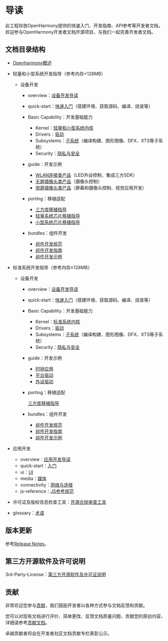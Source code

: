 # 导读<a name="ZH-CN_TOPIC_0000001122921792"></a>

此工程存放OpenHarmony提供的快速入门、开发指南、API参考等开发者文档，欢迎参与OpenHarmony开发者文档开源项目，与我们一起完善开发者文档。

## 文档目录结构<a name="section5508141817255"></a>

- [Openharmony概述](OpenHarmony-Overview_zh.md)
- 轻量和小型系统开发指导（参考内存<128MB）
    -   设备开发
        -   overview：[设备开发导读](device-dev/导读.md)
        -   quick-start：[快速入门](device-dev/quick-start/Readme-CN.md)（搭建环境、获取源码、编译、烧录等）
        -   Basic Capability：开发基础能力
            -   Kernel：[轻量和小型系统内核](device-dev/kernel/kernel-lite.md)
            -   Drivers：[驱动](device-dev/driver/Readme-CN.md)
            -   Subsystems：[子系统](device-dev/subsystems/Readme-CN.md)（编译构建、图形图像、DFX、XTS等子系统）
            -   Security：[隐私与安全](device-dev/security/Readme-CN.md)

        -   guide：开发示例
            -   [WLAN连接类产品](device-dev/guide/device-wifi.md)（LED外设控制、集成三方SDK）
            -   [无屏摄像头类产品](device-dev/guide/device-iotcamera-control.md)（摄像头控制）
            -   [带屏摄像头类产品](device-dev/guide/device-camera.md)（屏幕和摄像头控制、视觉应用开发）

        -   porting：移植适配
            -   [三方库移植指导](device-dev/porting/transplant-thirdparty.md)
            -   [轻量系统芯片移植指导](device-dev/porting/transplant-minichip.md)
            -   [小型系统芯片移植指导](device-dev/porting/transplant-smallchip.md)

        -   bundles：组件开发
            -   [组件开发规范](device-dev/bundles/bundles-standard-rules.md)
            -   [组件开发指南](device-dev/bundles/bundles-guide.md)
            -   [组件开发示例](device-dev/bundles/bundles-demo.md)

- 标准系统开发指导（参考内存≥128MB）
    -   设备开发
        -   overview：[设备开发导读](device-dev/导读.md)
        -   quick-start：[快速入门](device-dev/quick-start/quickstart-standard.md)（搭建环境、获取源码、编译、烧录等）
        -   Basic Capability：开发基础能力
            -   Kernel：[标准系统内核](device-dev/kernel/kernel-standard.md)
            -   Drivers：[驱动](device-dev/driver/Readme-CN.md)
            -   Subsystems：[子系统](device-dev/subsystems/Readme-CN.md)（编译构建、图形图像、DFX、XTS等子系统）
            -   Security：[隐私与安全](device-dev/security/Readme-CN.md)

        -   guide：开发示例
            -   [时钟应用](device-dev/guide/device-clock-guide.md)
            -   [平台驱动](device-dev/guide/device-drive-demo.md)
            -   [外设驱动](device-dev/guide/device-outerdrive-demo.md)

        -   porting：移植适配

            [三方库移植指导](device-dev/porting/transplant-thirdparty.md)

        -   bundles：组件开发
            -   [组件开发规范](device-dev/bundles/bundles-standard-rules.md)
            -   [组件开发指南](device-dev/bundles/bundles-guide.md)
            -   [组件开发示例](device-dev/bundles/bundles-demo.md)


-   应用开发
    -   overview：[应用开发导读](application-dev/application-dev-guide.md)
    -   quick-start：[入门](application-dev/quick-start/Readme-CN.md)
    -   ui：[UI](application-dev/ui/Readme-CN.md)
    -   media：[媒体](application-dev/media/Readme-CN.md)
    -   connectivity：[网络与连接](application-dev/connectivity/Readme-CN.md)
    -   js-reference：[JS参考规范](application-dev/js-reference/Readme-CN.md)
-   许可证及版权信息检查工具：[开源合规审查工具](https://gitee.com/openharmony-sig/tools_oat)    
-   glossary：[术语](device-dev/glossary/glossary.md)

## 版本更新<a name="section8910101119262"></a>

参考[Release Notes](release-notes/OpenHarmony-Release-Notes.md)。

## 第三方开源软件及许可说明<a name="section0300839202619"></a>

3rd-Party-License：[第三方开源软件及许可证说明](contribute/第三方开源软件及许可证说明.md)

## 贡献<a name="section7772211142710"></a>

非常欢迎您参与[贡献](contribute/参与贡献.md)，我们鼓励开发者以各种方式参与文档反馈和贡献。

您可以对现有文档进行评价、简单更改、反馈文档质量问题、贡献您的原创内容，详细请参考[贡献文档](contribute/贡献文档.md)。

卓越贡献者将会在开发者社区文档贡献专栏表彰公示。

